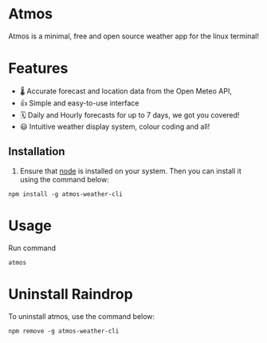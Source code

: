 # Atmos

Atmos is a minimal, free and open source weather app for the linux terminal!

# Features

- 🌡️ Accurate forecast and location data from the Open Meteo API,
- 👍 Simple and easy-to-use interface
- 🗓️ Daily and Hourly forecasts for up to 7 days, we got you covered!
- 😃 Intuitive weather display system, colour coding and all!

## Installation

1. Ensure that [node](https://nodejs.org/en/download) is installed on your system. Then you can install it using the command below:

```
npm install -g atmos-weather-cli
```

# Usage

Run command

```
atmos
```

# Uninstall Raindrop

To uninstall atmos, use the command below:

```
npm remove -g atmos-weather-cli
```
